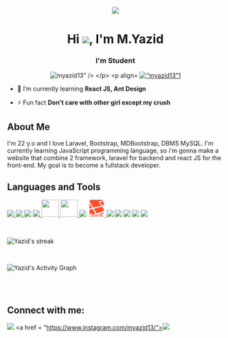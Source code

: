 <p align="center">
<img width="350px"  src="https://c.tenor.com/AU6BSoegpyAAAAAC/rei-ayanami.gif"/>
</p>

<h1 align="center">Hi <img src="https://raw.githubusercontent.com/MartinHeinz/MartinHeinz/master/wave.gif" height="30px">, I'm M.Yazid</h1>
<h3 align="center">I'm Student</h3>

<p align="center"> <img src="https://komarev.com/ghpvc/?username=myazid13&label=Profile%20views&color=0e75b6&style=flat" alt="myazid13” /> </p>

<p align="center"> <a href="https://github.com/ryo-ma/github-profile-trophy"><img src="https://github-profile-trophy.vercel.app/?username=yazz803&theme=darkhub&column=4&margin-w=15&margin-h=15" alt=“myazid13”1 /></a> </p>

- 🌱 I’m currently learning **React JS, Ant Design**

- ⚡ Fun fact **Don't care with other girl except my crush**


## About Me

I'm 22 y.o and I love Laravel, Bootstrap, MDBootstrap, DBMS MySQL. I'm currently learning JavaScript programming language, so i'm gonna make a website that combine 2 framework, laravel for backend and react JS for the front-end. My goal is to become a fullstack developer.

## Languages and Tools

<p align="left"> 
    <a href="https://developer.mozilla.org/en-US/docs/Web/HTML" target="_blank"> <img src="https://img.icons8.com/color/48/000000/html-5.png"/> </a> 
    <a href="https://developer.mozilla.org/en-US/docs/Web/CSS?retiredLocale=id" target="_blank"> <img src="https://img.icons8.com/color/48/000000/css3.png"/> </a> 
    <img src="https://cdn.worldvectorlogo.com/logos/javascript-1.svg" width="40"/>
    <a href="https://www.php.net/" target="_blank"> <img src="https://github.com/Nivth/icon/blob/main/php.svg"/> </a>
    <a href="https://getbootstrap.com/docs/5.2/getting-started/introduction/" target="_blank"> <img src="https://getbootstrap.com/docs/5.2/assets/brand/bootstrap-social-logo.png" width="40" height="40"/> </a>
    <a href="https://mdbootstrap.com/" target="_blank"> <img src="https://pbs.twimg.com/profile_images/794174817666744320/vIvy98Qx_400x400.jpg" width="40" height="40"/> </a>
    <a href="https://getuikit.com" target"_blank"> <img src="https://seeklogo.com/images/U/uikit-logo-8CE34FE030-seeklogo.com.png" width="40"/></a>
    <a href="https://laravel.com/" target="_blank"> <img src="https://raw.githubusercontent.com/devicons/devicon/master/icons/laravel/laravel-plain-wordmark.svg" width="40" height="40"/> </a>
    <img src="https://www.freepnglogos.com/uploads/logo-mysql-png/logo-mysql-mysql-logo-png-images-are-download-crazypng-21.png" width="40"/>
    <img src="https://preview.redd.it/tu3gt6ysfxq71.png?auto=webp&s=10ab55d9dc09e7ed6ea59bd5916800a5272d5969" width="40"/>
    <img src="https://upload.wikimedia.org/wikipedia/commons/thumb/1/18/ISO_C%2B%2B_Logo.svg/1822px-ISO_C%2B%2B_Logo.svg.png" width="40"/>
    <img src="https://seeklogo.com/images/C/c-sharp-c-logo-02F17714BA-seeklogo.com.png" width="40"/>
    <img src="https://upload.wikimedia.org/wikipedia/commons/thumb/c/c3/Python-logo-notext.svg/1869px-Python-logo-notext.svg.png" width="40"/>
</p>

<br/>

<p align="left">
    <a>
        <img title="🔥 Get streak stats for your profile at git.io/streak-stats" alt="Yazid's streak" src="https://github-readme-streak-stats.herokuapp.com?user=yazz803&theme=chartreuse-dark&hide_border=true&date_format=%5BY.%5Dn.j&stroke=9fc5e8&fire=9fc5e8&currStreakNum=9fc5e8&sideNums=9fc5e8&sideLabels=9fc5e8&currStreakLabel=9fc5e8&ring=9fc5e8&background=0D1117"/>
    </a>
</p>
<br/>

<a><img alt="Yazid's Activity Graph" src="https://activity-graph.herokuapp.com/graph?username=myazid13&bg_color=0D1117&color=9fc5e8&line=9fc5e8&point=FFFFFF&hide_border=true" /></a>

<br/>
<br/>

## Connect with me:
<p align="left">

<a href = "https://www.linkedin.com/in/m-yazid13/"><img src="https://img.icons8.com/fluent/48/000000/linkedin.png"/></a>
<a href = "https://www.instagram.com/myazid13/“><img src="https://img.icons8.com/fluent/48/000000/instagram-new.png"/></a>
</p>



